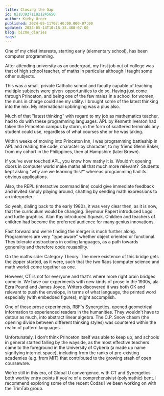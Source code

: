 ```yaml
---
title: Closing the Gap
id: 8210392711821245650
author: Kirby Urner
published: 2024-05-11T07:40:00.000-07:00
updated: 2024-05-14T10:18:38.480-07:00
blog: bizmo_diaries
tags: 
---
```


[](https://www.flickr.com/photos/kirbyurner/53712424818/in/dateposted/)

One of my chief interests, starting early (elementary school), has been computer programming. 

After attending university as an undergrad, my first job out of college was that of high school teacher, of maths in particular although I taught some other subjects. 

This was a small, private Catholic school and faculty capable of teaching multiple subjects were given  opportunities to do so. Having just come through Princeton, and being one of the few males in a school for women, the nuns in charge could see my utility. I brought some of the latest thinking into the mix. My international upbringing was a plus also.

Much of that "latest thinking" with regard to my job as mathematics teacher, had to do with these programming languages. APL by Kenneth Iverson had taken the Princeton campus by storm, in the form of scattered terminals any student could use, regardless of what courses she or he was taking.

Within weeks of moving into Princeton Inn, I was programming battleship in APL and reading the code, character by character, to my friend Glenn Baker, from my cohort in the Philippines, then at Hampshire (later Brown).

If you've ever touched APL, you know how mathy it is. Wouldn't opening doors in computer world make maths all that much more relevant?  Students kept asking "why are we learning this?" whereas programming had its obvious applications. 

Also, the REPL (interactive command line) could give immediate feedback and invited simply playing around, chatting by sending math expressions to an interpreter. 

So yeah, dialing back to the early 1980s, it was very clear then, as it is now, that the curriculum would be changing. Seymour Papert introduced Logo and turtle graphics. Alan Kay introduced Squeak. Children and teachers of children had become the preferred audience for many genius innovations.

Fast forward and we're finding the merger is much further along. Programmers are very "type aware" whether object oriented or functional. They tolerate abstractions in coding languages, as a path towards generality and therefore code reusability. 

On the maths side: Category Theory. The mere existence of this bridge gets the zipper started, as it were, such that the two flaps (computer science and math world) come together as one.

However, CT is not for everyone and that's where more right brain bridges come in. We have our experiments with new kinds of prose in the 1900s, ala Ezra Pound and James Joyce. Writers discovered it was both OK and relevant to push the envelope, in terms of what language, the printed word especially (with embedded figures), might accomplish.

One of those prose experiments, RBF's Synergetics, opened geometrical information to experienced readers in the humanities. They wouldn't have to detour as much, into abstract linear algebra. The C.P. Snow chasm (the opening divide between different thinking styles) was countered within the realm of pattern languages.

Unfortunately, I don't think Princeton itself was able to keep up, and schools in general started falling by the wayside, as the most effective teachers came to the foreground in the University of Cyberia (a made up name signifying internet space), including from the ranks of pre-existing academies (e.g. from MIT) that contributed to the growing stash of open courseware.

We're still in this era, of Global U convergence, with CT and Synergetics both worthy entry points if you're of a comprehensivist (polymathic) bent. I recommend exploring some of the recent Codas I've been working on with the TrimTab group.